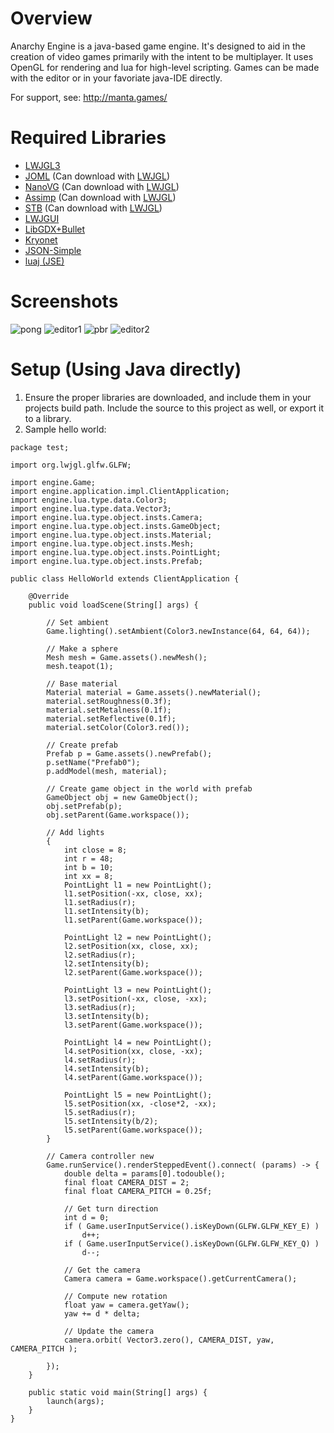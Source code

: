 # Overview

Anarchy Engine is a java-based game engine. It's designed to aid in the creation of video games primarily with the intent to be multiplayer. It uses OpenGL for rendering and lua for high-level scripting. Games can be made with the editor or in your favoriate java-IDE directly.

For support, see: http://manta.games/

# Required Libraries
- [LWJGL3](https://www.lwjgl.org/)
- [JOML](https://github.com/JOML-CI/JOML) (Can download with [LWJGL](https://www.lwjgl.org/customize))
- [NanoVG](https://github.com/memononen/nanovg) (Can download with [LWJGL](https://www.lwjgl.org/customize))
- [Assimp](https://github.com/assimp/assimp) (Can download with [LWJGL](https://www.lwjgl.org/customize))
- [STB](https://github.com/nothings/stb) (Can download with [LWJGL](https://www.lwjgl.org/customize))
- [LWJGUI](https://github.com/orange451/LWJGUI/)
- [LibGDX+Bullet](https://libgdx.badlogicgames.com/old-site/releases/)
- [Kryonet](https://github.com/EsotericSoftware/kryonet/releases)
- [JSON-Simple](https://code.google.com/archive/p/json-simple/downloads)
- [luaj (JSE)](https://github.com/luaj/luaj/releases)

# Screenshots
![pong](https://i.imgur.com/EBIDL8M.gif)
![editor1](https://i.imgur.com/580uHdZ.png)
![pbr](https://cdn.discordapp.com/attachments/541818498293170177/568638439914733580/unknown.png)
![editor2](https://cdn.discordapp.com/attachments/511187289897173009/522436178088034305/unknown.png)

# Setup (Using Java directly)
1) Ensure the proper libraries are downloaded, and include them in your projects build path. Include the source to this project as well, or export it to a library.
2) Sample hello world:
```
package test;

import org.lwjgl.glfw.GLFW;

import engine.Game;
import engine.application.impl.ClientApplication;
import engine.lua.type.data.Color3;
import engine.lua.type.data.Vector3;
import engine.lua.type.object.insts.Camera;
import engine.lua.type.object.insts.GameObject;
import engine.lua.type.object.insts.Material;
import engine.lua.type.object.insts.Mesh;
import engine.lua.type.object.insts.PointLight;
import engine.lua.type.object.insts.Prefab;

public class HelloWorld extends ClientApplication {
	
	@Override
	public void loadScene(String[] args) {
		
		// Set ambient
		Game.lighting().setAmbient(Color3.newInstance(64, 64, 64));
		
		// Make a sphere
		Mesh mesh = Game.assets().newMesh();
		mesh.teapot(1);
		
		// Base material
		Material material = Game.assets().newMaterial();
		material.setRoughness(0.3f);
		material.setMetalness(0.1f);
		material.setReflective(0.1f);
		material.setColor(Color3.red());
		
		// Create prefab
		Prefab p = Game.assets().newPrefab();
		p.setName("Prefab0");
		p.addModel(mesh, material);
		
		// Create game object in the world with prefab
		GameObject obj = new GameObject();
		obj.setPrefab(p);
		obj.setParent(Game.workspace());
		
		// Add lights
		{
			int close = 8;
			int r = 48;
			int b = 10;
			int xx = 8;
			PointLight l1 = new PointLight();
			l1.setPosition(-xx, close, xx);
			l1.setRadius(r);
			l1.setIntensity(b);
			l1.setParent(Game.workspace());
			
			PointLight l2 = new PointLight();
			l2.setPosition(xx, close, xx);
			l2.setRadius(r);
			l2.setIntensity(b);
			l2.setParent(Game.workspace());
			
			PointLight l3 = new PointLight();
			l3.setPosition(-xx, close, -xx);
			l3.setRadius(r);
			l3.setIntensity(b);
			l3.setParent(Game.workspace());
			
			PointLight l4 = new PointLight();
			l4.setPosition(xx, close, -xx);
			l4.setRadius(r);
			l4.setIntensity(b);
			l4.setParent(Game.workspace());
			
			PointLight l5 = new PointLight();
			l5.setPosition(xx, -close*2, -xx);
			l5.setRadius(r);
			l5.setIntensity(b/2);
			l5.setParent(Game.workspace());
		}
		
		// Camera controller new
		Game.runService().renderSteppedEvent().connect( (params) -> {
			double delta = params[0].todouble();
			final float CAMERA_DIST = 2;
			final float CAMERA_PITCH = 0.25f;
			
			// Get turn direction
			int d = 0;
			if ( Game.userInputService().isKeyDown(GLFW.GLFW_KEY_E) )
				d++;
			if ( Game.userInputService().isKeyDown(GLFW.GLFW_KEY_Q) )
				d--;
			
			// Get the camera
			Camera camera = Game.workspace().getCurrentCamera();
			
			// Compute new rotation
			float yaw = camera.getYaw();
			yaw += d * delta;
			
			// Update the camera
			camera.orbit( Vector3.zero(), CAMERA_DIST, yaw, CAMERA_PITCH );
			
		});
	}
	
	public static void main(String[] args) {
		launch(args);
	}
}

```
